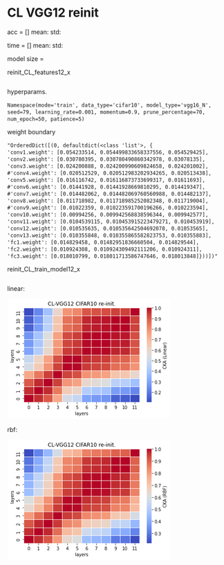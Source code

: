 # CL VGG12 reinit
acc = [] mean: std:

time = [] mean: std:

model size = 

reinit_CL_features12_x
```

```

hyperparams.
```
Namespace(mode='train', data_type='cifar10', model_type='vgg16_N', seed=79, learning_rate=0.001, momentum=0.9, prune_percentage=70, num_epoch=50, patience=5)
```

weight boundary
```
"OrderedDict([(0, defaultdict(<class 'list'>, {
'conv1.weight': [0.054233514, 0.054499833658337556, 0.054529425], 
'conv2.weight': [0.030780395, 0.030780490860342978, 0.03078135], 
'conv3.weight': [0.024200888, 0.024200990609824658, 0.024201002], 
#'conv4.weight': [0.020512529, 0.020512983202934265, 0.020513438], 
'conv5.weight': [0.016116742, 0.016116873733699317, 0.01611693], 
#'conv6.weight': [0.01441928, 0.01441928669810295, 0.014419347], 
#'conv7.weight': [0.014482062, 0.014482069760560988, 0.014482137], 
'conv8.weight': [0.011718982, 0.011718985252082348, 0.011719004], 
#'conv9.weight': [0.01022359, 0.010223591700196266, 0.010223594], 
'conv10.weight': [0.00994256, 0.009942568838596344, 0.009942577], 
'conv11.weight': [0.0104539115, 0.010453915223479271, 0.010453919], 
'conv12.weight': [0.010535635, 0.010535642504692078, 0.01053565], 
'conv13.weight': [0.010355848, 0.010355865582823753, 0.010355883], 
'fc1.weight': [0.014829458, 0.01482951836660504, 0.014829544], 
'fc2.weight': [0.010924308, 0.010924309492111206, 0.010924311], 
'fc3.weight': [0.018010799, 0.018011713586747646, 0.018013848]}))])"
```

reinit_CL_train_model12_x
```

```

linear:

![recl12linear](recl12linear.png)

rbf:

![recl12rbf](recl12rbf.png)
